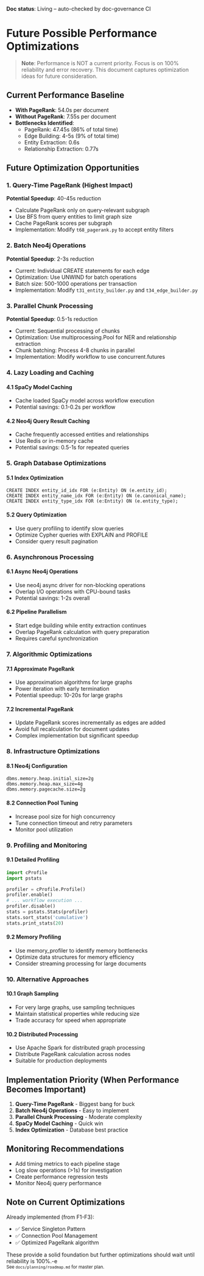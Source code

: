 **Doc status**: Living – auto-checked by doc-governance CI

# Future Possible Performance Optimizations

> **Note**: Performance is NOT a current priority. Focus is on 100% reliability and error recovery.
> This document captures optimization ideas for future consideration.

## Current Performance Baseline
- **With PageRank**: 54.0s per document
- **Without PageRank**: 7.55s per document
- **Bottlenecks Identified**:
  - PageRank: 47.45s (86% of total time)
  - Edge Building: 4-5s (9% of total time)
  - Entity Extraction: 0.6s
  - Relationship Extraction: 0.77s

## Future Optimization Opportunities

### 1. Query-Time PageRank (Highest Impact)
**Potential Speedup**: 40-45s reduction
- Calculate PageRank only on query-relevant subgraph
- Use BFS from query entities to limit graph size
- Cache PageRank scores per subgraph
- Implementation: Modify `t68_pagerank.py` to accept entity filters

### 2. Batch Neo4j Operations
**Potential Speedup**: 2-3s reduction
- Current: Individual CREATE statements for each edge
- Optimization: Use UNWIND for batch operations
- Batch size: 500-1000 operations per transaction
- Implementation: Modify `t31_entity_builder.py` and `t34_edge_builder.py`

### 3. Parallel Chunk Processing
**Potential Speedup**: 0.5-1s reduction
- Current: Sequential processing of chunks
- Optimization: Use multiprocessing.Pool for NER and relationship extraction
- Chunk batching: Process 4-8 chunks in parallel
- Implementation: Modify workflow to use concurrent.futures

### 4. Lazy Loading and Caching

#### 4.1 SpaCy Model Caching
- Cache loaded SpaCy model across workflow execution
- Potential savings: 0.1-0.2s per workflow

#### 4.2 Neo4j Query Result Caching
- Cache frequently accessed entities and relationships
- Use Redis or in-memory cache
- Potential savings: 0.5-1s for repeated queries

### 5. Graph Database Optimizations

#### 5.1 Index Optimization
```cypher
CREATE INDEX entity_id_idx FOR (e:Entity) ON (e.entity_id);
CREATE INDEX entity_name_idx FOR (e:Entity) ON (e.canonical_name);
CREATE INDEX entity_type_idx FOR (e:Entity) ON (e.entity_type);
```

#### 5.2 Query Optimization
- Use query profiling to identify slow queries
- Optimize Cypher queries with EXPLAIN and PROFILE
- Consider query result pagination

### 6. Asynchronous Processing

#### 6.1 Async Neo4j Operations
- Use neo4j async driver for non-blocking operations
- Overlap I/O operations with CPU-bound tasks
- Potential savings: 1-2s overall

#### 6.2 Pipeline Parallelism
- Start edge building while entity extraction continues
- Overlap PageRank calculation with query preparation
- Requires careful synchronization

### 7. Algorithmic Optimizations

#### 7.1 Approximate PageRank
- Use approximation algorithms for large graphs
- Power iteration with early termination
- Potential speedup: 10-20s for large graphs

#### 7.2 Incremental PageRank
- Update PageRank scores incrementally as edges are added
- Avoid full recalculation for document updates
- Complex implementation but significant speedup

### 8. Infrastructure Optimizations

#### 8.1 Neo4j Configuration
```
dbms.memory.heap.initial_size=2g
dbms.memory.heap.max_size=4g
dbms.memory.pagecache.size=2g
```

#### 8.2 Connection Pool Tuning
- Increase pool size for high concurrency
- Tune connection timeout and retry parameters
- Monitor pool utilization

### 9. Profiling and Monitoring

#### 9.1 Detailed Profiling
```python
import cProfile
import pstats

profiler = cProfile.Profile()
profiler.enable()
# ... workflow execution ...
profiler.disable()
stats = pstats.Stats(profiler)
stats.sort_stats('cumulative')
stats.print_stats(20)
```

#### 9.2 Memory Profiling
- Use memory_profiler to identify memory bottlenecks
- Optimize data structures for memory efficiency
- Consider streaming processing for large documents

### 10. Alternative Approaches

#### 10.1 Graph Sampling
- For very large graphs, use sampling techniques
- Maintain statistical properties while reducing size
- Trade accuracy for speed when appropriate

#### 10.2 Distributed Processing
- Use Apache Spark for distributed graph processing
- Distribute PageRank calculation across nodes
- Suitable for production deployments

## Implementation Priority (When Performance Becomes Important)

1. **Query-Time PageRank** - Biggest bang for buck
2. **Batch Neo4j Operations** - Easy to implement
3. **Parallel Chunk Processing** - Moderate complexity
4. **SpaCy Model Caching** - Quick win
5. **Index Optimization** - Database best practice

## Monitoring Recommendations

- Add timing metrics to each pipeline stage
- Log slow operations (>1s) for investigation
- Create performance regression tests
- Monitor Neo4j query performance

## Note on Current Optimizations

Already implemented (from F1-F3):
- ✅ Service Singleton Pattern
- ✅ Connection Pool Management
- ✅ Optimized PageRank algorithm

These provide a solid foundation but further optimizations should wait until reliability is 100%.-e 
<br><sup>See `docs/planning/roadmap.md` for master plan.</sup>
